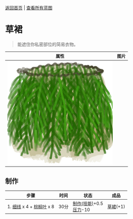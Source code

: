 [返回首页](index.md)   |  [查看所有蓝图](blueprint.md)
# 草裙  
> 能遮住你私密部位的简易衣物。  
  
  属性  |   图片   
 ----  |  ----:   
   |  ![](Sprite/PalmFrondSkirt.png)   
  
## 制作  
步骤  |  时间  |  状态  |  成品  
----  |  ----  |  ----  |  ----  
1. [细线](CordFiber.md) x 4 + [棕榈叶](PalmFronds.md) x 8  |  30分  |  [制作(技能)](Skill_Crafting.md)+0.5<br>[压力](Stress.md)-10  |  [草裙](LeafSKirt.md)(+1)  
